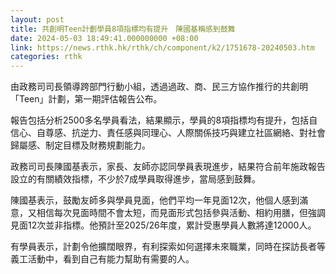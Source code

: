 ```yaml
---
layout: post
title: 共創明Teen計劃學員8項指標均有提升　陳國基稱感到鼓舞
date: 2024-05-03 18:49:41.000000000 +08:00
link: https://news.rthk.hk/rthk/ch/component/k2/1751678-20240503.htm
categories: rthk
---
```


由政務司司長領導跨部門行動小組，透過過政、商、民三方協作推行的共創明「Teen」計劃，第一期評估報告公布。

報告包括分析2500多名學員看法，結果顯示，學員的8項指標均有提升，包括自信心、自尊感、抗逆力、責任感與同理心、人際關係技巧與建立社區網絡、對社會歸屬感、制定目標及財務規劃能力。

政務司司長陳國基表示，家長、友師亦認同學員表現進步，結果符合前年施政報告設立的有關績效指標，不少於7成學員取得進步，當局感到鼓舞。

陳國基表示，鼓勵友師多與學員見面，他們平均一年見面12次，他個人感到滿意，又相信每次見面時間不會太短，而見面形式包括參與活動、相約用膳，但強調見面12次並非指標。他預計至2025/26年度，累計受惠學員人數將達12000人。

有學員表示，計劃令他擴闊眼界，有利探索如何選擇未來職業，同時在探訪長者等義工活動中，看到自己有能力幫助有需要的人。
